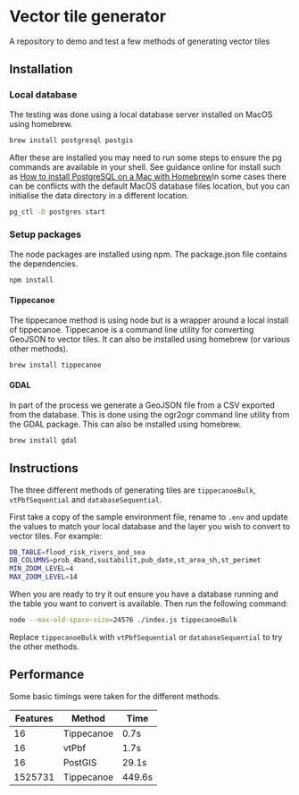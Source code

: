 # Vector tile generator

A repository to demo and test a few methods of generating vector tiles

## Installation

### Local database

The testing was done using a local database server installed on MacOS using homebrew.

```bash
brew install postgresql postgis
```

After these are installed you may need to run some steps to ensure the pg commands are available in your shell. See guidance online for install such as [How to install PostgreSQL on a Mac with Homebrew](https://www.moncefbelyamani.com/how-to-install-postgresql-on-a-mac-with-homebrew-and-lunchy/)In some cases there can be conflicts with the default MacOS database files location, but you can initialise the data directory in a different location.

```bash
pg_ctl -D postgres start
```

### Setup packages

The node packages are installed using npm. The package.json file contains the dependencies.

```bash
npm install
```

#### Tippecanoe

The tippecanoe method is using node but is a wrapper around a local install of tippecanoe. Tippecanoe is a command line utility for converting GeoJSON to vector tiles. It can also be installed using homebrew (or various other methods).

```bash
brew install tippecanoe
```

#### GDAL

In part of the process we generate a GeoJSON file from a CSV exported from the database. This is done using the ogr2ogr command line utility from the GDAL package. This can also be installed using homebrew.

```bash
brew install gdal
```

## Instructions

The three different methods of generating tiles are `tippecanoeBulk`, `vtPbfSequential` and `databaseSequential`.

First take a copy of the sample environment file, rename to `.env` and update the values to match your local database and the layer you wish to convert to vector tiles. For example:

```bash
DB_TABLE=flood_risk_rivers_and_sea
DB_COLUMNS=prob_4band,suitabilit,pub_date,st_area_sh,st_perimet
MIN_ZOOM_LEVEL=4
MAX_ZOOM_LEVEL=14
```

When you are ready to try it out ensure you have a database running and the table you want to convert is available. Then run the following command:

```bash
node --max-old-space-size=24576 ./index.js tippecanoeBulk
```

Replace `tippecanoeBulk` with `vtPbfSequential` or `databaseSequential` to try the other methods.

## Performance

Some basic timings were taken for the different methods.

| Features | Method     | Time   |
| -------- | ---------- | ------ |
| 16       | Tippecanoe | 0.7s   |
| 16       | vtPbf      | 1.7s   |
| 16       | PostGIS    | 29.1s  |
| 1525731  | Tippecanoe | 449.6s |
